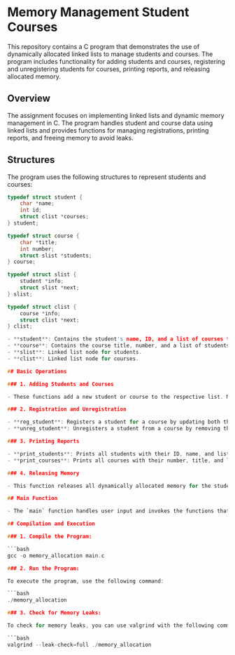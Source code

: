 # Memory Management Student Courses

This repository contains a C program that demonstrates the use of dynamically allocated linked lists to manage students and courses. The program includes functionality for adding students and courses, registering and unregistering students for courses, printing reports, and releasing allocated memory.

## Overview

The assignment focuses on implementing linked lists and dynamic memory management in C. The program handles student and course data using linked lists and provides functions for managing registrations, printing reports, and freeing memory to avoid leaks.

## Structures

The program uses the following structures to represent students and courses:

```c
typedef struct student {
    char *name;
    int id;
    struct clist *courses;
} student;

typedef struct course {
    char *title;
    int number;
    struct slist *students;
} course;

typedef struct slist {
    student *info;
    struct slist *next;
} slist;

typedef struct clist {
    course *info;
    struct clist *next;
} clist;

- **student**: Contains the student's name, ID, and a list of courses the student is registered for.
- **course**: Contains the course title, number, and a list of students registered for the course.
- **slist**: Linked list node for students.
- **clist**: Linked list node for courses.

## Basic Operations

### 1. Adding Students and Courses

- These functions add a new student or course to the respective list. Memory is allocated dynamically for the new student or course, and strings are copied to avoid memory management issues.

### 2. Registration and Unregistration

- **reg_student**: Registers a student for a course by updating both the student's and course's linked lists.
- **unreg_student**: Unregisters a student from a course by removing the student from the course's student list.

### 3. Printing Reports

- **print_students**: Prints all students with their ID, name, and list of courses, ordered by student ID and course number.
- **print_courses**: Prints all courses with their number, title, and list of students, ordered by course number and student ID.

### 4. Releasing Memory

- This function releases all dynamically allocated memory for the student and course lists. It ensures that there are no memory leaks by freeing both the linked list nodes and the dynamically allocated strings.

## Main Function

- The `main` function handles user input and invokes the functions that were implemented for adding students, courses, registration, unregistration, printing reports, and freeing memory.

## Compilation and Execution

### 1. Compile the Program:

```bash
gcc -o memory_allocation main.c

### 2. Run the Program:

To execute the program, use the following command:

```bash
./memory_allocation

### 3. Check for Memory Leaks:

To check for memory leaks, you can use valgrind with the following command:

```bash
valgrind --leak-check=full ./memory_allocation
